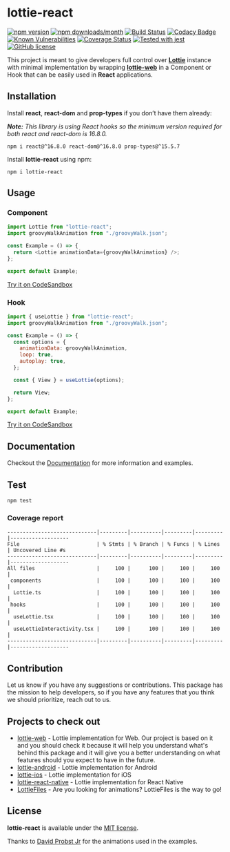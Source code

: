 # lottie-react

[![npm version](https://img.shields.io/npm/v/lottie-react)](https://www.npmjs.com/package/lottie-react) [![npm downloads/month](https://img.shields.io/npm/dm/lottie-react)](https://www.npmjs.com/package/lottie-react) [![Build Status](https://travis-ci.org/Gamote/lottie-react.svg?branch=master)](https://travis-ci.org/Gamote/lottie-react) [![Codacy Badge](https://app.codacy.com/project/badge/Grade/13a28cb016c941daa9084654bc2bac75)](https://www.codacy.com/manual/Gamote/lottie-react) [![Known Vulnerabilities](https://snyk.io/test/github/Gamote/lottie-react/badge.svg?targetFile=package.json)](https://snyk.io/test/github/Gamote/lottie-react?targetFile=package.json) [![Coverage Status](https://coveralls.io/repos/github/Gamote/lottie-react/badge.svg?branch=master)](https://coveralls.io/github/Gamote/lottie-react?branch=master) [![Tested with jest](https://img.shields.io/badge/tested_with-jest-99424f.svg)](https://github.com/facebook/jest) [![GitHub license](https://img.shields.io/badge/license-MIT-blue.svg)](https://github.com/Gamote/lottie-react/blob/master/LICENSE)

This project is meant to give developers full control over **[Lottie](https://airbnb.design/lottie/)** instance with minimal implementation by wrapping **[lottie-web](https://github.com/airbnb/lottie-web)** in a Component or Hook that can be easily used in **React** applications.

## Installation

Install **react**, **react-dom** and **prop-types** if you don’t have them already:

_**Note:** This library is using React hooks so the minimum version required for both react and react-dom is 16.8.0._

```text
npm i react@^16.8.0 react-dom@^16.8.0 prop-types@^15.5.7
```

Install **lottie-react** using npm:

```text
npm i lottie-react
```

## Usage

### Component

```js
import Lottie from "lottie-react";
import groovyWalkAnimation from "./groovyWalk.json";

const Example = () => {
  return <Lottie animationData={groovyWalkAnimation} />;
};

export default Example;
```

[Try it on CodeSandbox](https://codesandbox.io/s/lottie-react-component-2k13t)

### Hook

```js
import { useLottie } from "lottie-react";
import groovyWalkAnimation from "./groovyWalk.json";

const Example = () => {
  const options = {
    animationData: groovyWalkAnimation,
    loop: true,
    autoplay: true,
  };

  const { View } = useLottie(options);

  return View;
};

export default Example;
```

[Try it on CodeSandbox](https://codesandbox.io/s/lottie-react-hook-13nio)

## Documentation

Checkout the [Documentation](https://gamote.github.io/lottie-react) for more information and examples.

## Test
```text
npm test
```

### Coverage report
```text
-----------------------------|---------|----------|---------|---------|-------------------
File                         | % Stmts | % Branch | % Funcs | % Lines | Uncovered Line #s 
-----------------------------|---------|----------|---------|---------|-------------------
All files                    |     100 |      100 |     100 |     100 |                   
 components                  |     100 |      100 |     100 |     100 |                   
  Lottie.ts                  |     100 |      100 |     100 |     100 |                   
 hooks                       |     100 |      100 |     100 |     100 |                   
  useLottie.tsx              |     100 |      100 |     100 |     100 |                   
  useLottieInteractivity.tsx |     100 |      100 |     100 |     100 |                   
-----------------------------|---------|----------|---------|---------|-------------------
```

## Contribution

Let us know if you have any suggestions or contributions. This package has the mission to help developers, so if you have any features that you think we should prioritize, reach out to us.

## Projects to check out

-   [lottie-web](https://github.com/airbnb/lottie-web) - Lottie implementation for Web. Our project is based on it and you should check it because it will help you understand what's behind this package and it will give you a better understanding on what features should you expect to have in the future.
-   [lottie-android](https://github.com/airbnb/lottie-android) - Lottie implementation for Android
-   [lottie-ios](https://github.com/airbnb/lottie-ios) - Lottie implementation for iOS
-   [lottie-react-native](https://github.com/react-native-community/lottie-react-native) - Lottie implementation for React Native
-   [LottieFiles](https://lottiefiles.com/) - Are you looking for animations? LottieFiles is the way to go!

## License

**lottie-react** is available under the [MIT license](https://github.com/Gamote/lottie-react/blob/master/LICENSE).

Thanks to [David Probst Jr](https://lottiefiles.com/davidprobstjr) for the animations used in the examples.
